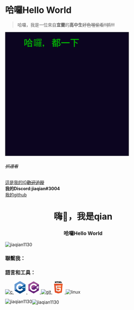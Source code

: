 # 哈囉Hello World

>哈囉，我是一位來自**宜蘭**的**高中生**~~好色喔偷看!!抓!!!~~



![](https://github.com/jiaqian1130/jiaqian1130/blob/main/aboutme/photo/messagif.gif?raw=true)


###### ~~抓還看~~

[這是我的IG~~歡迎追蹤~~](https://www.instagram.com/jiaqian40/)<br>
**我的Discord:jiaqian#3004**<br>
[我的github](https://github.com/jiaqian1130)  


<h1 align="center">嗨👋，我是qian</h1>
<h3 align="center">哈囉Hello World</h3>

<p align="left"> <img src="https: //komarev.com/ghpvc/?username=jiaqian1130&label=Profile%20views&color=0e75b6&style=flat" alt="jiaqian1130" /> </p>


<h3 align="left">聯繫我：</h3>
<p align="left">
</p>

<h3 align ="left">語言和工具：</h3>
<p align="left"> <a href="https://www.cprogramming.com/" target="_blank" rel="noreferrer"> <img src="https://raw.githubusercontent.com/ devicons/devicon/master/icons/c/c-original.svg" alt="c" width="40" height="40"/> </a> <a href="https://www.w3schools. com/cpp/" target="_blank" rel="noreferrer"> <img src="https://raw.githubusercontent.com/devicons/devicon/master/icons/cplusplus/cplusplus-original.svg" alt=" cplusplus" width="40" height="40"/> </a> <a href="https://www.w3schools.com/cs/" target="_blank" rel="noreferrer"> <img src ="https://raw.githubusercontent.com/devicons/devicon/master/icons/csharp/csharp-original.svg" alt="csharp" width="40" height="40"/> </a> <a href ="https://git-scm.com/" target="_blank" rel="noreferrer"> <img src="https://www.vectorlogo.zone/logos/git-scm/git-scm-icon .svg" alt="git" width="40" height="40"/> </a> <a href="https://www.w3.org/html/" target="_blank" rel=" noreferrer"> <img src="https://raw.githubusercontent.com/devicons/devicon/master/icons/html5/html5-original-wordmark.svg" alt="html5" width="40" height="40 "/> </a> <href="https://www.linux.org/" target="_blank" rel="noreferrer"> <img src="https://raw.githubusercontent.com/devicons/devicon/master/icons/linux /linux-original.svg" alt="linux" width="40" height="40"/> </a> </p>

<p><img align="left" src="https://github-readme-stats.vercel.app/api/top-langs?username=qian403&show_icons=true&locale=en&layout=compact" alt="jiaqian1130" /> </p>

<p> <img align="center" src="https://github-readme-stats.vercel.app/api?username=qian403&show_icons=true&locale=en" alt="jiaqian1130" /> </p>
